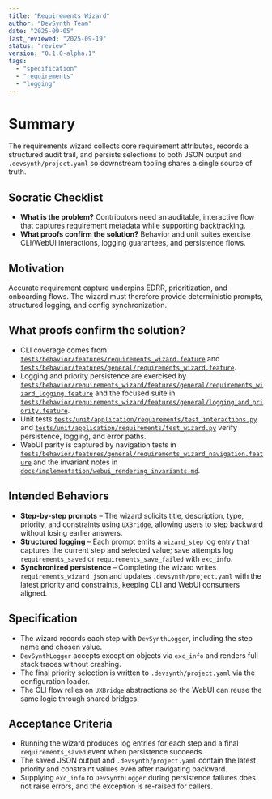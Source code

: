```yaml
---
title: "Requirements Wizard"
author: "DevSynth Team"
date: "2025-09-05"
last_reviewed: "2025-09-19"
status: "review"
version: "0.1.0-alpha.1"
tags:
  - "specification"
  - "requirements"
  - "logging"
---
```


# Summary

The requirements wizard collects core requirement attributes, records a structured audit trail, and persists selections to both JSON output and `.devsynth/project.yaml` so downstream tooling shares a single source of truth.

## Socratic Checklist
- **What is the problem?** Contributors need an auditable, interactive flow that captures requirement metadata while supporting backtracking.
- **What proofs confirm the solution?** Behavior and unit suites exercise CLI/WebUI interactions, logging guarantees, and persistence flows.

## Motivation

Accurate requirement capture underpins EDRR, prioritization, and onboarding flows. The wizard must therefore provide deterministic prompts, structured logging, and config synchronization.

## What proofs confirm the solution?

- CLI coverage comes from [`tests/behavior/features/requirements_wizard.feature`](../../tests/behavior/features/requirements_wizard.feature) and [`tests/behavior/features/general/requirements_wizard.feature`](../../tests/behavior/features/general/requirements_wizard.feature).
- Logging and priority persistence are exercised by [`tests/behavior/requirements_wizard/features/general/requirements_wizard_logging.feature`](../../tests/behavior/requirements_wizard/features/general/requirements_wizard_logging.feature) and the focused suite in [`tests/behavior/requirements_wizard/features/general/logging_and_priority.feature`](../../tests/behavior/requirements_wizard/features/general/logging_and_priority.feature).
- Unit tests [`tests/unit/application/requirements/test_interactions.py`](../../tests/unit/application/requirements/test_interactions.py) and [`tests/unit/application/requirements/test_wizard.py`](../../tests/unit/application/requirements/test_wizard.py) verify persistence, logging, and error paths.
- WebUI parity is captured by navigation tests in [`tests/behavior/features/general/requirements_wizard_navigation.feature`](../../tests/behavior/features/general/requirements_wizard_navigation.feature) and the invariant notes in [`docs/implementation/webui_rendering_invariants.md`](../implementation/webui_rendering_invariants.md).

## Intended Behaviors

- **Step-by-step prompts** – The wizard solicits title, description, type, priority, and constraints using `UXBridge`, allowing users to step backward without losing earlier answers.
- **Structured logging** – Each prompt emits a `wizard_step` log entry that captures the current step and selected value; save attempts log `requirements_saved` or `requirements_save_failed` with `exc_info`.
- **Synchronized persistence** – Completing the wizard writes `requirements_wizard.json` and updates `.devsynth/project.yaml` with the latest priority and constraints, keeping CLI and WebUI consumers aligned.

## Specification

- The wizard records each step with `DevSynthLogger`, including the step name and chosen value.
- `DevSynthLogger` accepts exception objects via `exc_info` and renders full stack traces without crashing.
- The final priority selection is written to `.devsynth/project.yaml` via the configuration loader.
- The CLI flow relies on `UXBridge` abstractions so the WebUI can reuse the same logic through shared bridges.

## Acceptance Criteria

- Running the wizard produces log entries for each step and a final `requirements_saved` event when persistence succeeds.
- The saved JSON output and `.devsynth/project.yaml` contain the latest priority and constraint values even after navigating backward.
- Supplying `exc_info` to `DevSynthLogger` during persistence failures does not raise errors, and the exception is re-raised for callers.
